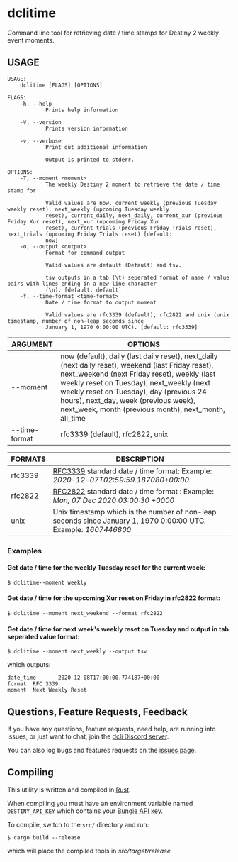 # dclitime

Command line tool for retrieving date / time stamps for Destiny 2 weekly event moments.

## USAGE
```
USAGE:
    dclitime [FLAGS] [OPTIONS]

FLAGS:
    -h, --help       
            Prints help information

    -V, --version    
            Prints version information

    -v, --verbose    
            Print out additional information
            
            Output is printed to stderr.

OPTIONS:
    -T, --moment <moment>              
            The weekly Destiny 2 moment to retrieve the date / time stamp for
            
            Valid values are now, current_weekly (previous Tuesday weekly reset), next_weekly (upcoming Tuesday weekly
            reset), current_daily, next_daily, current_xur (previous Friday Xur reset), next_xur (upcoming Friday Xur
            reset), current_trials (previous Friday Trials reset), next_trials (upcoming Friday Trials reset) [default:
            now]
    -o, --output <output>              
            Format for command output
            
            Valid values are default (Default) and tsv.
            
            tsv outputs in a tab (\t) seperated format of name / value pairs with lines ending in a new line character
            (\n). [default: default]
    -f, --time-format <time-format>    
            Date / time format to output moment
            
            Valid values are rfc3339 (default), rfc2822 and unix (unix timestamp, number of non-leap seconds since
            January 1, 1970 0:00:00 UTC). [default: rfc3339]
```

| ARGUMENT | OPTIONS |
|---|---|
| --moment | now (default), daily (last daily reset), next_daily (next daily reset), weekend (last Friday reset), next_weekend (next Friday reset), weekly (last weekly reset on Tuesday), next_weekly (next weekly reset on Tuesday), day (previous 24 hours), next_day, week (previous week), next_week, month (previous month), next_month, all_time |
| --time-format | rfc3339 (default), rfc2822, unix |



| FORMATS | DESCRIPTION |
|---|---|
| rfc3339 | [RFC3339](https://tools.ietf.org/html/rfc3339) standard date / time format: Example: *2020-12-07T02:59:59.187080+00:00* |
| rfc2822 | [RFC2822](https://tools.ietf.org/html/rfc2822) standard date / time format : Example: *Mon, 07 Dec 2020 03:00:30 +0000*
| unix | Unix timestamp which is the number of non-leap seconds since January 1, 1970 0:00:00 UTC. Example: *1607446800* |



### Examples

#### Get date / time for the weekly Tuesday reset for the current week:
```
$ dclitime--moment weekly
```

#### Get date / time for the upcoming Xur reset on Friday in rfc2822 format:
```
$ dclitime --moment next_weekend --format rfc2822
```

#### Get date / time for next week's weekly reset on Tuesday and output in tab seperated value format:
```
$ dclitime --moment next_weekly --output tsv
```

which outputs:

```
date_time       2020-12-08T17:00:00.774187+00:00
format  RFC 3339
moment  Next Weekly Reset
```

## Questions, Feature Requests, Feedback

If you have any questions, feature requests, need help, are running into issues, or just want to chat, join the [dcli Discord server](https://discord.gg/2Y8bV2Mq3p).

You can also log bugs and features requests on the [issues page](https://github.com/mikechambers/dcli/issues).


## Compiling

This utility is written and compiled in [Rust](https://www.rust-lang.org/).

When compiling you must have an environment variable named `DESTINY_API_KEY` which contains your [Bungie API key](https://www.bungie.net/en/Application).

To compile, switch to the `src/` directory and run:

```
$ cargo build --release
```

which will place the compiled tools in *src/target/release*
